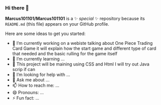 ### Hi there 👋


**Marcus101101/Marcus101101** is a ✨ _special_ ✨ repository because its `README.md` (this file) appears on your GitHub profile.

Here are some ideas to get you started:

- 🔭 I’m currently working on a webiste talking about One Piece Trading Card Game it will explain how the start game  and different type of card that needed and the basic rulling for the game itself 
- 🌱 I’m currently learning ...
- 👯 This project will be maining using CSS and Html I will try out Java scrip if can 
- 🤔 I’m looking for help with ...
- 💬 Ask me about ...
- 📫 How to reach me: ...
- 😄 Pronouns: ...
- ⚡ Fun fact: ...
